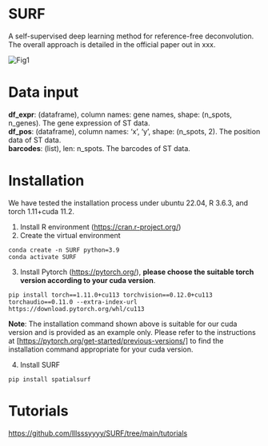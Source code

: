 # SURF
A self-supervised deep learning method for reference-free deconvolution. The overall approach is detailed in the official paper out in xxx.

![Fig1](https://github.com/user-attachments/assets/45018ff0-2680-4ed5-9e09-3616b60f73cb)

# Data input  
**df_expr**: (dataframe), column names: gene names, shape: (n_spots, n_genes). The gene expression of ST data.  
**df_pos**: (dataframe), column names: ‘x’, ‘y’, shape: (n_spots, 2). The position data of ST data.  
**barcodes**: (list), len: n_spots. The barcodes of ST data.  

# Installation
We have tested the installation process under ubuntu 22.04, R 3.6.3, and torch 1.11+cuda 11.2.
1. Install R environment (https://cran.r-project.org/)
2. Create the virtual environment
```
conda create -n SURF python=3.9   
conda activate SURF   
```
3. Install Pytorch (https://pytorch.org/), **please choose the suitable torch version according to your cuda version**.
```
pip install torch==1.11.0+cu113 torchvision==0.12.0+cu113 torchaudio==0.11.0 --extra-index-url https://download.pytorch.org/whl/cu113 
```
**Note**: The installation command shown above is suitable for our cuda version and is provided as an example only. Please refer to the instructions at [https://pytorch.org/get-started/previous-versions/] to find the installation command appropriate for your cuda version.

4. Install SURF
```
pip install spatialsurf
```
# Tutorials
https://github.com/lllsssyyyy/SURF/tree/main/tutorials


